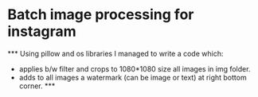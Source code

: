 # Batch image processing for instagram
*** Using pillow and os libraries I  managed to write a code which:
- applies b/w filter and crops to 1080*1080 size all images in img folder.
- adds to all images a watermark (can be image or text) at right bottom corner. ***

